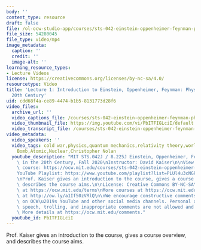 ```yaml
---
body: ''
content_type: resource
draft: false
file: /ol-ocw-studio-app/courses/sts-042-einstein-oppenheimer-feynman-physics-in-the-20th-century-fall-2020/ocw_8225_sts042_lecture01_2020sep02_360p_16_9.mp4
file_size: 54280045
file_type: video/mp4
image_metadata:
  caption: ''
  credit: ''
  image-alt: ''
learning_resource_types:
- Lecture Videos
license: https://creativecommons.org/licenses/by-nc-sa/4.0/
resourcetype: Video
title: 'Lecture 1: Introduction to Einstein, Oppenheimer, Feynman: Physics in the
  20th Century'
uid: cdd68f4a-ce89-4474-b1b5-8131773d28f6
video_files:
  archive_url: ''
  video_captions_file: /courses/sts-042-einstein-oppenheimer-feynman-physics-in-the-20th-century-fall-2020/1mnY4s5dVHGyoNlpqUv-fvC7dxYRlY3ib_transcript.webvtt
  video_thumbnail_file: https://img.youtube.com/vi/PbITFIGLciI/default.jpg
  video_transcript_file: /courses/sts-042-einstein-oppenheimer-feynman-physics-in-the-20th-century-fall-2020/1mnY4s5dVHGyoNlpqUv-fvC7dxYRlY3ib_transcript.pdf
video_metadata:
  video_speakers: ''
  video_tags: cold war,physics,quantum mechanics,relativity theory,world war ii,Oppenheimer,Einstein,Feynman,Atomic
    Bomb,Atomic,Nuclear,Christopher Nolan
  youtube_description: "MIT STS.042J / 8.225J Einstein, Oppenheimer, Feynman: Physics\
    \ in the 20th Century, Fall 2020\nInstructor: David Kaiser\n\nView the complete\
    \ course: https://ocw.mit.edu/courses/sts-042-einstein-oppenheimer-feynman-physics-in-the-20th-century-fall-2020\n\
    YouTube Playlist: https://www.youtube.com/playlist?list=PLUl4u3cNGP63bAfjGas3TuA4ZCPUtN6Xf\n\
    \nProf. Kaiser gives an introduction to the course, gives a course overview, and\
    \ describes the course aims.\n\nLicense: Creative Commons BY-NC-SA\nMore information\
    \ at https://ocw.mit.edu/terms\nMore courses at https://ocw.mit.edu\nSupport OCW\
    \ at http://ow.ly/a1If50zVRlQ\n\nWe encourage constructive comments and discussion\
    \ on OCW\u2019s YouTube and other social media channels. Personal attacks, hate\
    \ speech, trolling, and inappropriate comments are not allowed and may be removed.\
    \ More details at https://ocw.mit.edu/comments."
  youtube_id: PbITFIGLciI
---
```

Prof. Kaiser gives an introduction to the course, gives a course overview, and describes the course aims.